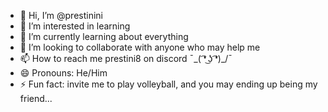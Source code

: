 - 👋 Hi, I’m @prestinini
- 👀 I’m interested in learning
- 🌱 I’m currently learning about everything
- 💞️ I’m looking to collaborate with anyone who may help me
- 📫 How to reach me prestini8 on discord ¯\_( ͡❛ ͜ʖ ͡❛)_/¯
- 😄 Pronouns: He/Him
- ⚡ Fun fact: invite me to play volleyball, and you may ending up being my friend...

<!---
prestinini/prestinini is a ✨ special ✨ repository because its `README.md` (this file) appears on your GitHub profile.
You can click the Preview link to take a look at your changes.
--->

